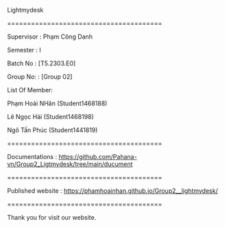 Lightmydesk

=======================================

Supervisor : Phạm Công Danh

Semester : I

Batch No : [T5.2303.E0]

Group No: : [Group 02]

List Of Member:

Phạm Hoài NHân (Student1468188)

Lê Ngọc Hải (Student1468198)

Ngô Tấn Phúc (Student1441819)

=======================================

Documentations : https://github.com/Pahana-vn/Group2_Ligtmydesk/tree/main/ducument

=======================================

Published website : https://phamhoainhan.github.io/Group2__lightmydesk/

=======================================

Thank you for visit our website.
